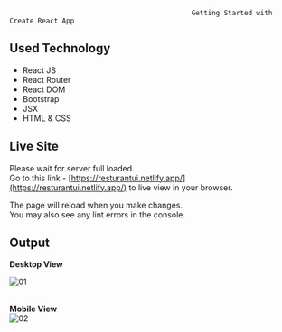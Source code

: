                                                  Getting Started with Create React App



## Used Technology 
- React JS
- React Router
- React DOM 
- Bootstrap
- JSX
- HTML & CSS


## Live Site

Please wait for server full loaded.
\
Go to this link - [https://resturantui.netlify.app/](https://resturantui.netlify.app/) to live view  in your browser.

The page will reload when you make changes.\
You may also see any lint errors in the console.

## Output
**Desktop View**

![01](https://user-images.githubusercontent.com/72726791/211584509-d2e44b62-98f5-462c-837f-025b4cf7a197.jpg)


\
**Mobile View**
\
![02](https://user-images.githubusercontent.com/72726791/211585912-981140ad-80e5-46a4-baa0-9252b17f0554.jpg)

